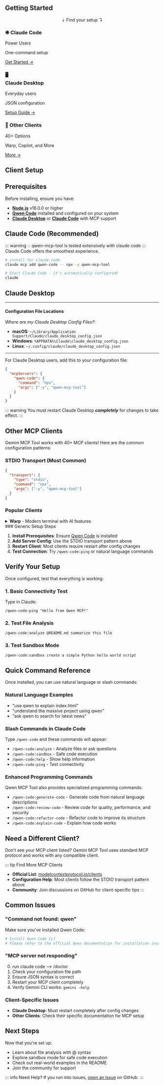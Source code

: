 ## Getting Started

<div align="center">⇣ Find your setup ↴</div>

<ClientGrid>
  <div class="client-card client-card--recommended claude-code-card">
    <h3><span class="snowflake">❋</span> Claude Code</h3>
    <div class="client-badge">Power Users</div>
    <p>One-command setup</p>
    <a href="#claude-code-recommended" class="client-button">Get Started →</a>
  </div>
  
  <div class="client-card">
    <h3>🖥️ <br>Claude Desktop</h3>
    <div class="client-badge">Everyday users</div>
    <p>JSON configuration</p>
    <a href="#claude-desktop" class="client-button">Setup Guide →</a>
  </div>
  
  <div class="client-card">
    <h3>📂 Other Clients</h3>
    <div class="client-badge">40+ Options</div>
    <p>Warp, Copilot, and More</p>
    <a href="#other-mcp-clients" class="client-button">More →</a>
  </div>
</ClientGrid>

## Client Setup

## Prerequisites

Before installing, ensure you have:

- **[Node.js](https://nodejs.org/)** v16.0.0 or higher
- **[Qwen Code](https://help.aliyun.com/zh/qwen/)** installed and configured on your system
- **[Claude Desktop](https://claude.ai/download)** or **[Claude Code](https://www.anthropic.com/claude-code)** with MCP support


## Claude Code (Recommended)
::: warning 💡 qwen-mcp-tool is tested extensively with claude code
:::
Claude Code offers the smoothest experience.

```bash
# install for claude code
claude mcp add qwen-code -- npx -y qwen-mcp-tool

# Start Claude Code - it's automatically configured!
claude
```

## Claude Desktop
---
#### Configuration File Locations

<ConfigModal>

*Where are my Claude Desktop Config Files?:*

- **macOS**: `~/Library/Application Support/Claude/claude_desktop_config.json`
- **Windows**: `%APPDATA%\Claude\claude_desktop_config.json`
- **Linux**: `~/.config/claude/claude_desktop_config.json`

</ConfigModal>

---

For Claude Desktop users, add this to your configuration file:

```json
{
  "mcpServers": {
    "qwen-code": {
      "command": "npx",
      "args": ["-y", "qwen-mcp-tool"]
    }
  }
}
```

::: warning
You must restart Claude Desktop ***completely*** for changes to take effect.
:::
## Other MCP Clients

Gemini MCP Tool works with 40+ MCP clients! Here are the common configuration patterns:

### STDIO Transport (Most Common)
```json
{
  "transport": {
    "type": "stdio",
    "command": "npx",
    "args": ["-y", "qwen-mcp-tool"]
  }
}
```

### Popular Clients

<details>
<summary><strong>Warp</strong> - Modern terminal with AI features</summary>

**Configuration Location:** Terminal Settings → AI Settings → MCP Configuration

```json
{
  "qwen-code": {
    "command": "npx",
    "args": [
      "-y",
      "qwen-mcp-tool"
    ],
    "env": {},
    "working_directory": null,
    "start_on_launch": true
  }
}
```

**Features:** Terminal-native MCP integration, AI-powered command suggestions
</details>
### Generic Setup Steps

1. **Install Prerequisites**: Ensure [Qwen Code](https://help.aliyun.com/zh/qwen/) is installed
2. **Add Server Config**: Use the STDIO transport pattern above
3. **Restart Client**: Most clients require restart after config changes
4. **Test Connection**: Try `/qwen-code:ping` or natural language commands

## Verify Your Setup

Once configured, test that everything is working:

### 1. Basic Connectivity Test
Type in Claude:
```
/qwen-code:ping "Hello from Qwen MCP!"
```

### 2. Test File Analysis
```
/qwen-code:analyze @README.md summarize this file
```

### 3. Test Sandbox Mode
```
/qwen-code:sandbox create a simple Python hello world script
```

## Quick Command Reference

Once installed, you can use natural language or slash commands:

### Natural Language Examples
- "use qwen to explain index.html"
- "understand the massive project using qwen"
- "ask qwen to search for latest news"

### Slash Commands in Claude Code
Type `/qwen-code` and these commands will appear:
- `/qwen-code:analyze` - Analyze files or ask questions
- `/qwen-code:sandbox` - Safe code execution
- `/qwen-code:help` - Show help information
- `/qwen-code:ping` - Test connectivity

### Enhanced Programming Commands
Qwen MCP Tool also provides specialized programming commands:
- `/qwen-code:generate-code` - Generate code from natural language descriptions
- `/qwen-code:review-code` - Review code for quality, performance, and security
- `/qwen-code:refactor-code` - Refactor code to improve its structure
- `/qwen-code:explain-code` - Explain how code works

## Need a Different Client?

Don't see your MCP client listed? Gemini MCP Tool uses standard MCP protocol and works with any compatible client.

::: tip Find More MCP Clients
- **Official List**: [modelcontextprotocol.io/clients](https://modelcontextprotocol.io/clients)
- **Configuration Help**: Most clients follow the STDIO transport pattern above
- **Community**: Join discussions on GitHub for client-specific tips
:::

## Common Issues

### "Command not found: qwen"
Make sure you've installed Qwen Code:
```bash
# Install Qwen Code CLI
# Please refer to the official Qwen documentation for installation instructions
```

### "MCP server not responding"
0. run claude code --> /doctor
1. Check your configuration file path
2. Ensure JSON syntax is correct
3. Restart your MCP client completely
4. Verify Gemini CLI works: `gemini -help`


### Client-Specific Issues
- **Claude Desktop**: Must restart completely after config changes
- **Other Clients**: Check their specific documentation for MCP setup

## Next Steps

Now that you're set up:
- Learn about file analysis with @ syntax
- Explore sandbox mode for safe code execution
- Check out real-world examples in the README
- Join the community for support

::: info Need Help?
If you run into issues, [open an issue](https://github.com/jamubc/gemini-mcp-tool/issues) on GitHub.
:::